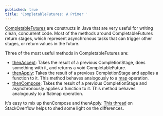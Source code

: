 ```yaml
---
published: true
title: 'CompletableFutures: A Primer '
---
```

[CompletableFutures](https://docs.oracle.com/javase/8/docs/api/java/util/concurrent/CompletableFuture.html) are constructs in Java that are very useful for writing clean, concurrent code. Most of the methods around CompletableFutures return stages, which represent asynchronous tasks that can trigger other stages, or return values in the future.

Three of the most useful methods in CompletableFutures are:
- [thenAccept](https://docs.oracle.com/javase/9/docs/api/java/util/concurrent/CompletableFuture.html#thenAccept-java.util.function.Consumer-): Takes the result of a previous CompletionStage, does something with it, and returns a void CompletableFuture.
- [thenApply](https://docs.oracle.com/javase/9/docs/api/java/util/concurrent/CompletionStage.html#thenApply-java.util.function.Function-): Takes the result of a previous CompletionStage and applies a function to it. This method behaves analogously to a [map](https://www.mkyong.com/java8/java-8-streams-map-examples/) operation.
- [thenCompose](https://docs.oracle.com/javase/9/docs/api/java/util/concurrent/CompletableFuture.html#thenCompose-java.util.function.Function-): Takes the result of a previous CompletionStage and asynchronously applies a function to it. This method behaves analogously to a flatmap operation.

It's easy to mix up thenCompose and thenApply. [This thread](https://stackoverflow.com/questions/43019126/completablefuture-thenapply-vs-thencompose) on StackOverflow helps to shed some light on the differences.
